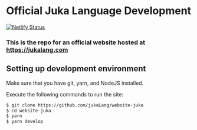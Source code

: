 # Official Juka Language Development

[![Netlify Status](https://api.netlify.com/api/v1/badges/44911841-1d05-4a57-84f0-dfbd41b3d202/deploy-status)](https://app.netlify.com/sites/juka/deploys)

### This is the repo for an official website hosted at https://jukalang.com

## Setting up development environment

Make sure that you have git, yarn, and NodeJS installed.

Execute the following commands to run the site:

```bash
$ git clone https://github.com/jukaLang/website-juka
$ cd website-juka
$ yarn
$ yarn develop
```
